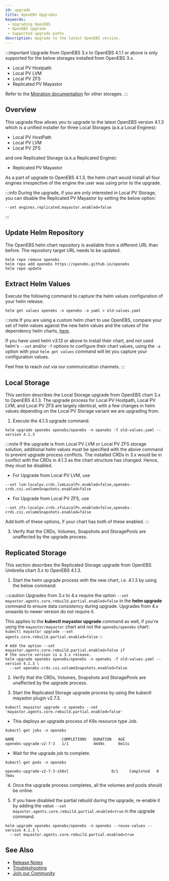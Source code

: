 ```yaml
---
id: upgrade
title: OpenEBS Upgrades
keywords:
 - Upgrading OpenEBS
 - OpenEBS upgrade
 - Supported upgrade paths
description: Upgrade to the latest OpenEBS version.
---
```


:::important
Upgrade from OpenEBS 3.x to OpenEBS 4.1.1 or above is only supported for the below storages installed from OpenEBS 3.x.

- Local PV Hostpath
- Local PV LVM
- Local PV ZFS
- Replicated PV Mayastor

Refer to the [Migration documentation](../user-guides/data-migration/migration-overview.md) for other storages.
:::

## Overview

This upgrade flow allows you to upgrade to the latest OpenEBS version 4.1.3 which is a unified installer for three Local Storages (a.k.a Local Engines):
- Local PV HostPath
- Local PV LVM 
- Local PV ZFS 

and one Replicated Storage (a.k.a Replicated Engine):
- Replicated PV Mayastor

As a part of upgrade to OpenEBS 4.1.3, the helm chart would install all four engines irrespective of the engine the user was using prior to the upgrade. 

:::info
During the upgrade, if you are only interested in Local PV Storage, you can disable the Replicated PV Mayastor by setting the below option:

```
--set engines.replicated.mayastor.enabled=false
```
:::

## Update Helm Repository

The OpenEBS helm chart repository is available from a different URL than before. The repository target URL needs to be updated.

```
helm repo remove openebs
helm repo add openebs https://openebs.github.io/openebs
helm repo update
```

## Extract Helm Values

Execute the following command to capture the helm values configuration of your helm release.

```
helm get values openebs -n openebs -o yaml > old-values.yaml 
```

:::note
If you are using a custom helm chart to use OpenEBS, compare your set of helm values against the new helm values and the values of the dependency helm charts, [here](https://github.com/openebs/openebs/blob/HEAD/charts/values.yaml).

If you have used helm v3.13 or above to install their chart, and not used helm's `--set` and/or `-f` options to configure their chart values, using the `-a` option with your `helm get values` command will let you capture your configuration values.
 
Feel free to reach out via our communication channels.
:::


## Local Storage

This section describes the Local Storage upgrade from OpenEBS chart 3.x to OpenEBS 4.1.3. The upgrade process for Local PV Hostpath, Local PV LVM, and Local PV ZFS are largely identical, with a few changes in helm values depending on the Local PV Storage variant we are upgrading from.

1. Execute the 4.1.3 upgrade command. 

```
helm upgrade openebs openebs/openebs -n openebs -f old-values.yaml --version 4.1.3
```

:::note
If the upgrade is from Local PV LVM or Local PV ZFS storage solution, additional helm values must be specified with the above command to prevent upgrade process conflicts. The installed CRDs in 3.x would be in conflict with the CRDs in 4.1.3 as the chart structure has changed. Hence, they must be disabled.


- For Upgrade from Local PV LVM, use

```
--set lvm-localpv.crds.lvmLocalPv.enabled=false,openebs-crds.csi.volumeSnapshots.enabled=false
```

- For Upgrade from Local PV ZFS, use

```
--set zfs-localpv.crds.zfsLocalPv.enabled=false,openebs-crds.csi.volumeSnapshots.enabled=false
```

Add both of these options, if your chart has both of these enabled.
:::

3. Verify that the CRDs, Volumes, Snapshots and StoragePools are unaffected by the upgrade process.

## Replicated Storage

This section describes the Replicated Storage upgrade from OpenEBS Umbrella chart 3.x to OpenEBS 4.1.3.

1. Start the helm upgrade process with the new chart, i.e. 4.1.3 by using the below command:

:::caution
Upgrades from 3.x to 4.x require the option `--set mayastor.agents.core.rebuild.partial.enabled=false` in the **helm upgrade** command to ensure data consistency during upgrade. Upgrades from 4.x onwards to newer version do not require it.

This applies to the **kubectl mayastor upgrade** command as well, if you're using the `mayastor/mayastor` chart and not the `openebs/openebs` chart: `kubectl mayastor upgrade --set agents.core.rebuild.partial.enabled=false`
:::

```
# Add the option --set mayastor.agents.core.rebuild.partial.enabled=false if
# the source version is a 3.x release.
helm upgrade openebs openebs/openebs -n openebs -f old-values.yaml --version 4.1.3 \
  --set openebs-crds.csi.volumeSnapshots.enabled=false
```

2. Verify that the CRDs, Volumes, Snapshots and StoragePools are unaffected by the upgrade process.

3. Start the Replicated Storage upgrade process by using the kubectl mayastor plugin v2.7.3.

```
kubectl mayastor upgrade -n openebs --set 'mayastor.agents.core.rebuild.partial.enabled=false'
```

- This deploys an upgrade process of K8s resource type Job.

```
kubectl get jobs -n openebs 

NAME                     COMPLETIONS   DURATION   AGE 
openebs-upgrade-v2-7-3   1/1           4m49s      6m11s
```

- Wait for the upgrade job to complete.

```
kubectl get pods -n openebs

openebs-upgrade-v2-7-3-s58xl                   0/1     Completed   0          7m4s
```

4. Once the upgrade process completes, all the volumes and pools should be online.

5. If you have disabled the partial rebuild during the upgrade, re-enable it by adding the value `--set mayastor.agents.core.rebuild.partial.enabled=true` in the upgrade command.

```
helm upgrade openebs openebs/openebs -n openebs --reuse-values --version 4.1.3 \
  --set mayastor.agents.core.rebuild.partial.enabled=true
```

## See Also

- [Release Notes](../releases.md)
- [Troubleshooting](../troubleshooting/troubleshooting-local-storage.md)
- [Join our Community](../community.md)
